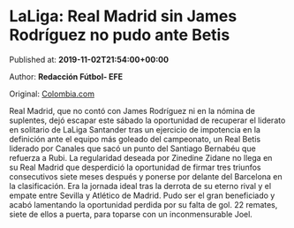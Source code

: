 
# LaLiga: Real Madrid sin James Rodríguez no pudo ante Betis

Published at: **2019-11-02T21:54:00+00:00**

Author: **Redacción Fútbol- EFE**

Original: [Colombia.com](https://www.colombia.com/futbol/internacional/laliga-resultado-real-madrid-real-betis-james-rodriguez-246359)

Real Madrid, que no contó con James Rodríguez ni en la nómina de suplentes, dejó escapar este sábado la oportunidad de recuperar el liderato en solitario de LaLiga Santander tras un ejercicio de impotencia en la definición ante el equipo más goleado del campeonato, un Real Betis liderado por Canales que sacó un punto del Santiago Bernabéu que refuerza a Rubi.
La regularidad deseada por Zinedine Zidane no llega en su Real Madrid que desperdició la oportunidad de firmar tres triunfos consecutivos siete meses después y ponerse por delante del Barcelona en la clasificación. Era la jornada ideal tras la derrota de su eterno rival y el empate entre Sevilla y Atlético de Madrid. Pudo ser el gran beneficiado y acabó lamentando la oportunidad perdida por su falta de gol. 22 remates, siete de ellos a puerta, para toparse con un inconmensurable Joel.
